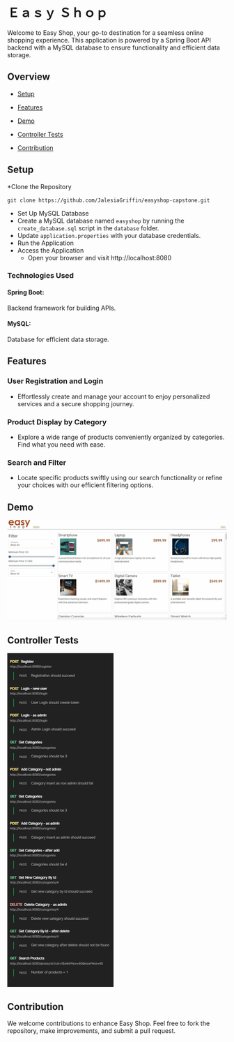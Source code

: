 # Ｅａｓｙ Ｓｈｏｐ

Welcome to Easy Shop, your go-to destination for a seamless online shopping experience. This application is powered by a Spring Boot API backend with a MySQL database to ensure functionality and efficient data storage.

## Overview

- [Setup](#setup)

- [Features](#features)

- [Demo](#demo)

- [Controller Tests](#controller-tests)

- [Contribution](#contribution)

## Setup
*Clone the Repository
   ```
   git clone https://github.com/JalesiaGriffin/easyshop-capstone.git
   ```
- Set Up MySQL Database
- Create a MySQL database named `easyshop` by running the `create_database.sql` script in the `database` folder.
- Update `application.properties` with your database credentials.
- Run the Application
- Access the Application
  - Open your browser and visit http://localhost:8080

### Technologies Used
#### **Spring Boot**:
Backend framework for building APIs.
#### **MySQL**:
Database for efficient data storage.

## Features

### User Registration and Login
- Effortlessly create and manage your account to enjoy personalized services and a secure shopping journey.

### Product Display by Category
- Explore a wide range of products conveniently organized by categories. Find what you need with ease.

### Search and Filter
- Locate specific products swiftly using our search functionality or refine your choices with our efficient filtering options.

## Demo
![demo](imgs/demo.gif)

## Controller Tests
![](imgs/controller-tests.PNG)

## Contribution
We welcome contributions to enhance Easy Shop. Feel free to fork the repository, make improvements, and submit a pull request.